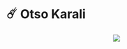 # ☄️ Otso Karali

<p align="center">
  <!-- Typing SVG -->
  <a href="https://github.com/OtsoKarali/readme-typing-svg">
    <img src="https://readme-typing-svg.demolab.com/?lines=4yrs%2B%20Coding%20Experience;Aspiring%20Financial%20Quantitative%20Trader;Passionate%20About%20Machine%20Learning&font=Fira%20Code&center=true&width=700&height=50&color=f75c7e&vCenter=true&pause=1000&size=24" /></a>
</p>
